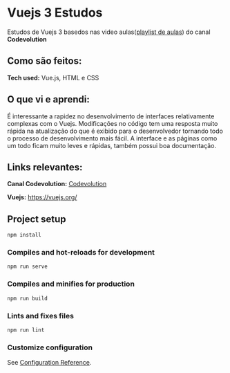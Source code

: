 # Vuejs 3 Estudos

Estudos de Vuejs 3 basedos nas video aulas([playlist de aulas](https://www.youtube.com/playlist?list=PLC3y8-rFHvwgeQIfSDtEGVvvSEPDkL_1f)) do canal **Codevolution**

## Como são feitos:

**Tech used:** Vue.js, HTML e CSS

## O que vi e aprendi:

É interessante a rapidez no desenvolvimento de interfaces relativamente complexas com o Vuejs. Modificações no código tem uma resposta muito rápida na atualização do que é exibido para o desenvolvedor tornando todo o processo de desenvolvimento mais fácil. A interface e as páginas como um todo ficam muito leves e rápidas, também possui boa documentação.

## Links relevantes:


**Canal Codevolution:** [Codevolution](https://www.youtube.com/channel/UC80PWRj_ZU8Zu0HSMNVwKWw)

**Vuejs:** <https://vuejs.org/>


## Project setup
```
npm install
```

### Compiles and hot-reloads for development
```
npm run serve
```

### Compiles and minifies for production
```
npm run build
```

### Lints and fixes files
```
npm run lint
```

### Customize configuration
See [Configuration Reference](https://cli.vuejs.org/config/).
